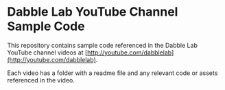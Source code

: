 # Dabble Lab YouTube Channel Sample Code

This repository contains sample code referenced in the Dabble Lab YouTube channel videos at [http://youtube.com/dabblelab](http://youtube.com/dabblelab). 

Each video has a folder with a readme file and any relevant code or assets referenced in the video.